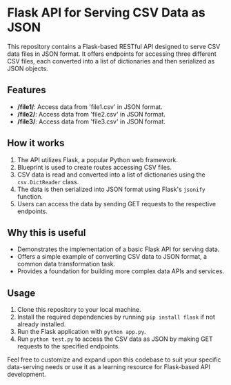 # Flask API for Serving CSV Data as JSON

This repository contains a Flask-based RESTful API designed to serve CSV data files in JSON format. It offers endpoints for accessing three different CSV files, each converted into a list of dictionaries and then serialized as JSON objects.

## Features

- **/file1/**: Access data from 'file1.csv' in JSON format.
- **/file2/**: Access data from 'file2.csv' in JSON format.
- **/file3/**: Access data from 'file3.csv' in JSON format.

## How it works

1. The API utilizes Flask, a popular Python web framework.
2. Blueprint is used to create routes accessing CSV files.
3. CSV data is read and converted into a list of dictionaries using the `csv.DictReader` class.
4. The data is then serialized into JSON format using Flask's `jsonify` function.
5. Users can access the data by sending GET requests to the respective endpoints.

## Why this is useful

- Demonstrates the implementation of a basic Flask API for serving data.
- Offers a simple example of converting CSV data to JSON format, a common data transformation task.
- Provides a foundation for building more complex data APIs and services.

## Usage

1. Clone this repository to your local machine.
2. Install the required dependencies by running `pip install flask` if not already installed.
3. Run the Flask application with `python app.py`.
4. Run `python test.py` to access the CSV data as JSON by making GET requests to the specified endpoints.


Feel free to customize and expand upon this codebase to suit your specific data-serving needs or use it as a learning resource for Flask-based API development.


